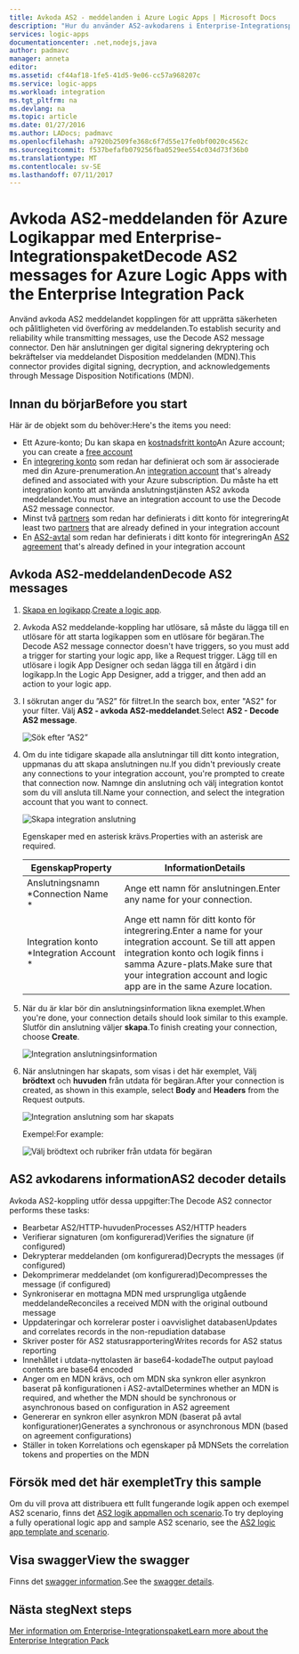 ```yaml
---
title: Avkoda AS2 - meddelanden i Azure Logic Apps | Microsoft Docs
description: "Hur du använder AS2-avkodarens i Enterprise-Integrationspaket för Logikappar i Azure"
services: logic-apps
documentationcenter: .net,nodejs,java
author: padmavc
manager: anneta
editor: 
ms.assetid: cf44af18-1fe5-41d5-9e06-cc57a968207c
ms.service: logic-apps
ms.workload: integration
ms.tgt_pltfrm: na
ms.devlang: na
ms.topic: article
ms.date: 01/27/2016
ms.author: LADocs; padmavc
ms.openlocfilehash: a7920b2509fe368c6f7d55e17fe0bf0020c4562c
ms.sourcegitcommit: f537befafb079256fba0529ee554c034d73f36b0
ms.translationtype: MT
ms.contentlocale: sv-SE
ms.lasthandoff: 07/11/2017
---
```

# <a name="decode-as2-messages-for-azure-logic-apps-with-the-enterprise-integration-pack"></a><span data-ttu-id="3e556-103">Avkoda AS2-meddelanden för Azure Logikappar med Enterprise-Integrationspaket</span><span class="sxs-lookup"><span data-stu-id="3e556-103">Decode AS2 messages for Azure Logic Apps with the Enterprise Integration Pack</span></span> 

<span data-ttu-id="3e556-104">Använd avkoda AS2 meddelandet kopplingen för att upprätta säkerheten och pålitligheten vid överföring av meddelanden.</span><span class="sxs-lookup"><span data-stu-id="3e556-104">To establish security and reliability while transmitting messages, use the Decode AS2 message connector.</span></span> <span data-ttu-id="3e556-105">Den här anslutningen ger digital signering dekryptering och bekräftelser via meddelandet Disposition meddelanden (MDN).</span><span class="sxs-lookup"><span data-stu-id="3e556-105">This connector provides digital signing, decryption, and acknowledgements through Message Disposition Notifications (MDN).</span></span>

## <a name="before-you-start"></a><span data-ttu-id="3e556-106">Innan du börjar</span><span class="sxs-lookup"><span data-stu-id="3e556-106">Before you start</span></span>

<span data-ttu-id="3e556-107">Här är de objekt som du behöver:</span><span class="sxs-lookup"><span data-stu-id="3e556-107">Here's the items you need:</span></span>

* <span data-ttu-id="3e556-108">Ett Azure-konto; Du kan skapa en [kostnadsfritt konto](https://azure.microsoft.com/free)</span><span class="sxs-lookup"><span data-stu-id="3e556-108">An Azure account; you can create a [free account](https://azure.microsoft.com/free)</span></span>
* <span data-ttu-id="3e556-109">En [integrering konto](logic-apps-enterprise-integration-create-integration-account.md) som redan har definierat och som är associerade med din Azure-prenumeration.</span><span class="sxs-lookup"><span data-stu-id="3e556-109">An [integration account](logic-apps-enterprise-integration-create-integration-account.md) that's already defined and associated with your Azure subscription.</span></span> <span data-ttu-id="3e556-110">Du måste ha ett integration konto att använda anslutningstjänsten AS2 avkoda meddelandet.</span><span class="sxs-lookup"><span data-stu-id="3e556-110">You must have an integration account to use the Decode AS2 message connector.</span></span>
* <span data-ttu-id="3e556-111">Minst två [partners](logic-apps-enterprise-integration-partners.md) som redan har definierats i ditt konto för integrering</span><span class="sxs-lookup"><span data-stu-id="3e556-111">At least two [partners](logic-apps-enterprise-integration-partners.md) that are already defined in your integration account</span></span>
* <span data-ttu-id="3e556-112">En [AS2-avtal](logic-apps-enterprise-integration-as2.md) som redan har definierats i ditt konto för integrering</span><span class="sxs-lookup"><span data-stu-id="3e556-112">An [AS2 agreement](logic-apps-enterprise-integration-as2.md) that's already defined in your integration account</span></span>

## <a name="decode-as2-messages"></a><span data-ttu-id="3e556-113">Avkoda AS2-meddelanden</span><span class="sxs-lookup"><span data-stu-id="3e556-113">Decode AS2 messages</span></span>

1. <span data-ttu-id="3e556-114">[Skapa en logikapp](../logic-apps/logic-apps-create-a-logic-app.md).</span><span class="sxs-lookup"><span data-stu-id="3e556-114">[Create a logic app](../logic-apps/logic-apps-create-a-logic-app.md).</span></span>

2. <span data-ttu-id="3e556-115">Avkoda AS2 meddelande-koppling har utlösare, så måste du lägga till en utlösare för att starta logikappen som en utlösare för begäran.</span><span class="sxs-lookup"><span data-stu-id="3e556-115">The Decode AS2 message connector doesn't have triggers, so you must add a trigger for starting your logic app, like a Request trigger.</span></span> <span data-ttu-id="3e556-116">Lägg till en utlösare i logik App Designer och sedan lägga till en åtgärd i din logikapp.</span><span class="sxs-lookup"><span data-stu-id="3e556-116">In the Logic App Designer, add a trigger, and then add an action to your logic app.</span></span>

3.  <span data-ttu-id="3e556-117">I sökrutan anger du ”AS2” för filtret.</span><span class="sxs-lookup"><span data-stu-id="3e556-117">In the search box, enter "AS2" for your filter.</span></span> <span data-ttu-id="3e556-118">Välj **AS2 - avkoda AS2-meddelandet**.</span><span class="sxs-lookup"><span data-stu-id="3e556-118">Select **AS2 - Decode AS2 message**.</span></span>
   
    ![Sök efter ”AS2”](media/logic-apps-enterprise-integration-as2-decode/as2decodeimage1.png)

4. <span data-ttu-id="3e556-120">Om du inte tidigare skapade alla anslutningar till ditt konto integration, uppmanas du att skapa anslutningen nu.</span><span class="sxs-lookup"><span data-stu-id="3e556-120">If you didn't previously create any connections to your integration account, you're prompted to create that connection now.</span></span> <span data-ttu-id="3e556-121">Namnge din anslutning och välj integration kontot som du vill ansluta till.</span><span class="sxs-lookup"><span data-stu-id="3e556-121">Name your connection, and select the integration account that you want to connect.</span></span>
   
    ![Skapa integration anslutning](media/logic-apps-enterprise-integration-as2-decode/as2decodeimage2.png)

    <span data-ttu-id="3e556-123">Egenskaper med en asterisk krävs.</span><span class="sxs-lookup"><span data-stu-id="3e556-123">Properties with an asterisk are required.</span></span>

    | <span data-ttu-id="3e556-124">Egenskap</span><span class="sxs-lookup"><span data-stu-id="3e556-124">Property</span></span> | <span data-ttu-id="3e556-125">Information</span><span class="sxs-lookup"><span data-stu-id="3e556-125">Details</span></span> |
    | --- | --- |
    | <span data-ttu-id="3e556-126">Anslutningsnamn *</span><span class="sxs-lookup"><span data-stu-id="3e556-126">Connection Name *</span></span> |<span data-ttu-id="3e556-127">Ange ett namn för anslutningen.</span><span class="sxs-lookup"><span data-stu-id="3e556-127">Enter any name for your connection.</span></span> |
    | <span data-ttu-id="3e556-128">Integration konto *</span><span class="sxs-lookup"><span data-stu-id="3e556-128">Integration Account *</span></span> |<span data-ttu-id="3e556-129">Ange ett namn för ditt konto för integrering.</span><span class="sxs-lookup"><span data-stu-id="3e556-129">Enter a name for your integration account.</span></span> <span data-ttu-id="3e556-130">Se till att appen integration konto och logik finns i samma Azure-plats.</span><span class="sxs-lookup"><span data-stu-id="3e556-130">Make sure that your integration account and logic app are in the same Azure location.</span></span> |

5.  <span data-ttu-id="3e556-131">När du är klar bör din anslutningsinformation likna exemplet.</span><span class="sxs-lookup"><span data-stu-id="3e556-131">When you're done, your connection details should look similar to this example.</span></span> <span data-ttu-id="3e556-132">Slutför din anslutning väljer **skapa**.</span><span class="sxs-lookup"><span data-stu-id="3e556-132">To finish creating your connection, choose **Create**.</span></span>

    ![Integration anslutningsinformation](media/logic-apps-enterprise-integration-as2-decode/as2decodeimage3.png)

6. <span data-ttu-id="3e556-134">När anslutningen har skapats, som visas i det här exemplet, Välj **brödtext** och **huvuden** från utdata för begäran.</span><span class="sxs-lookup"><span data-stu-id="3e556-134">After your connection is created, as shown in this example, select **Body** and **Headers** from the Request outputs.</span></span>
   
    ![Integration anslutning som har skapats](media/logic-apps-enterprise-integration-as2-decode/as2decodeimage4.png) 

    <span data-ttu-id="3e556-136">Exempel:</span><span class="sxs-lookup"><span data-stu-id="3e556-136">For example:</span></span>

    ![Välj brödtext och rubriker från utdata för begäran](media/logic-apps-enterprise-integration-as2-decode/as2decodeimage5.png) 

## <a name="as2-decoder-details"></a><span data-ttu-id="3e556-138">AS2 avkodarens information</span><span class="sxs-lookup"><span data-stu-id="3e556-138">AS2 decoder details</span></span>

<span data-ttu-id="3e556-139">Avkoda AS2-koppling utför dessa uppgifter:</span><span class="sxs-lookup"><span data-stu-id="3e556-139">The Decode AS2 connector performs these tasks:</span></span> 

* <span data-ttu-id="3e556-140">Bearbetar AS2/HTTP-huvuden</span><span class="sxs-lookup"><span data-stu-id="3e556-140">Processes AS2/HTTP headers</span></span>
* <span data-ttu-id="3e556-141">Verifierar signaturen (om konfigurerad)</span><span class="sxs-lookup"><span data-stu-id="3e556-141">Verifies the signature (if configured)</span></span>
* <span data-ttu-id="3e556-142">Dekrypterar meddelanden (om konfigurerad)</span><span class="sxs-lookup"><span data-stu-id="3e556-142">Decrypts the messages (if configured)</span></span>
* <span data-ttu-id="3e556-143">Dekomprimerar meddelandet (om konfigurerad)</span><span class="sxs-lookup"><span data-stu-id="3e556-143">Decompresses the message (if configured)</span></span>
* <span data-ttu-id="3e556-144">Synkroniserar en mottagna MDN med ursprungliga utgående meddelande</span><span class="sxs-lookup"><span data-stu-id="3e556-144">Reconciles a received MDN with the original outbound message</span></span>
* <span data-ttu-id="3e556-145">Uppdateringar och korrelerar poster i oavvislighet databasen</span><span class="sxs-lookup"><span data-stu-id="3e556-145">Updates and correlates records in the non-repudiation database</span></span>
* <span data-ttu-id="3e556-146">Skriver poster för AS2 statusrapportering</span><span class="sxs-lookup"><span data-stu-id="3e556-146">Writes records for AS2 status reporting</span></span>
* <span data-ttu-id="3e556-147">Innehållet i utdata-nyttolasten är base64-kodade</span><span class="sxs-lookup"><span data-stu-id="3e556-147">The output payload contents are base64 encoded</span></span>
* <span data-ttu-id="3e556-148">Anger om en MDN krävs, och om MDN ska synkron eller asynkron baserat på konfigurationen i AS2-avtal</span><span class="sxs-lookup"><span data-stu-id="3e556-148">Determines whether an MDN is required, and whether the MDN should be synchronous or asynchronous based on configuration in AS2 agreement</span></span>
* <span data-ttu-id="3e556-149">Genererar en synkron eller asynkron MDN (baserat på avtal konfigurationer)</span><span class="sxs-lookup"><span data-stu-id="3e556-149">Generates a synchronous or asynchronous MDN (based on agreement configurations)</span></span>
* <span data-ttu-id="3e556-150">Ställer in token Korrelations och egenskaper på MDN</span><span class="sxs-lookup"><span data-stu-id="3e556-150">Sets the correlation tokens and properties on the MDN</span></span>

## <a name="try-this-sample"></a><span data-ttu-id="3e556-151">Försök med det här exemplet</span><span class="sxs-lookup"><span data-stu-id="3e556-151">Try this sample</span></span>

<span data-ttu-id="3e556-152">Om du vill prova att distribuera ett fullt fungerande logik appen och exempel AS2 scenario, finns det [AS2 logik appmallen och scenario](https://azure.microsoft.com/documentation/templates/201-logic-app-as2-send-receive/).</span><span class="sxs-lookup"><span data-stu-id="3e556-152">To try deploying a fully operational logic app and sample AS2 scenario, see the [AS2 logic app template and scenario](https://azure.microsoft.com/documentation/templates/201-logic-app-as2-send-receive/).</span></span>

## <a name="view-the-swagger"></a><span data-ttu-id="3e556-153">Visa swagger</span><span class="sxs-lookup"><span data-stu-id="3e556-153">View the swagger</span></span>
<span data-ttu-id="3e556-154">Finns det [swagger information](/connectors/as2/).</span><span class="sxs-lookup"><span data-stu-id="3e556-154">See the [swagger details](/connectors/as2/).</span></span> 

## <a name="next-steps"></a><span data-ttu-id="3e556-155">Nästa steg</span><span class="sxs-lookup"><span data-stu-id="3e556-155">Next steps</span></span>
[<span data-ttu-id="3e556-156">Mer information om Enterprise-Integrationspaket</span><span class="sxs-lookup"><span data-stu-id="3e556-156">Learn more about the Enterprise Integration Pack</span></span>](logic-apps-enterprise-integration-overview.md) 

